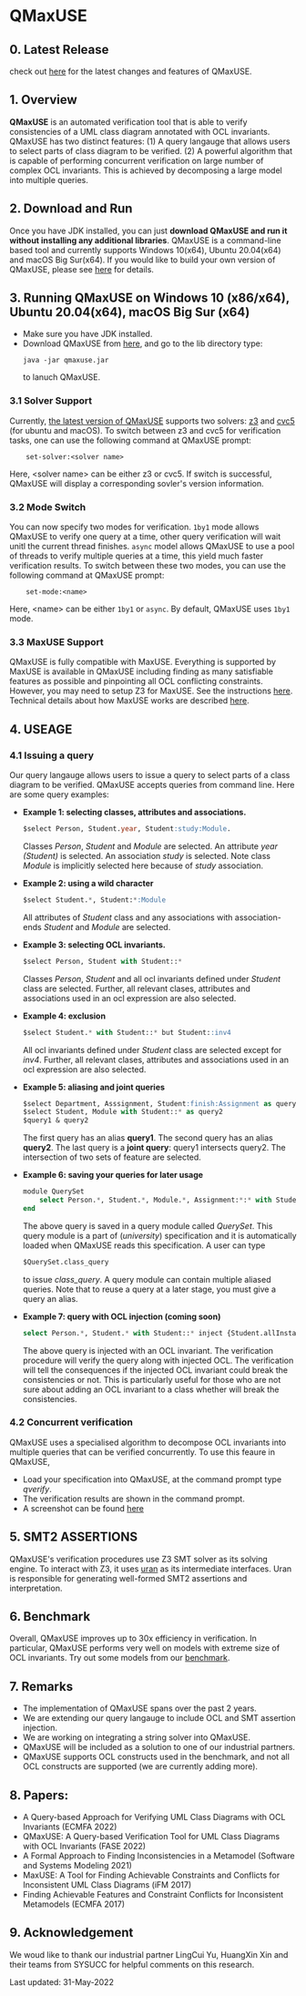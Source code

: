 # QMaxUSE

## 0. Latest Release
check out [here](https://github.com/classicwuhao/qmaxuse/releases/tag/v1.0.2) for the latest changes and features of QMaxUSE.

## 1. Overview
**QMaxUSE** is an automated verification tool that is able to verify consistencies of a UML class diagram annotated with OCL invariants. QMaxUSE has two distinct features: (1) A query langauge that allows users to select parts of class diagram to be verified. (2) A powerful algorithm that is capable of performing concurrent verification on large number of complex OCL invariants. This is achieved by decomposing a large model into multiple queries.

## 2. Download and Run
Once you have JDK installed, you can just **download QMaxUSE and run it without installing any additional libraries**. QMaxUSE is a command-line based tool and currently supports Windows 10(x64), Ubuntu 20.04(x64) and macOS Big Sur(x64). If you would like to build your own version of QMaxUSE, please see [here](Details.md) for details.

## 3. Running QMaxUSE on Windows 10 (x86/x64), Ubuntu 20.04(x64), macOS Big Sur (x64)
* Make sure you have JDK installed. 
* Download QMaxUSE from [here](https://github.com/classicwuhao/qmaxuse/releases/tag/Latest), and go to the lib directory type:
	```
	java -jar qmaxuse.jar
	```
	to lanuch QMaxUSE.

### 3.1 Solver Support
Currently, [the latest version of QMaxUSE](https://github.com/classicwuhao/qmaxuse/releases/tag/v1.0.1) supports two solvers: [z3](https://github.com/Z3Prover/z3) and [cvc5](https://github.com/cvc5/cvc5) (for ubuntu and macOS). To switch between z3 and cvc5 for verification tasks, one can use the following command at QMaxUSE prompt:

```
	set-solver:<solver name>
```
Here, \<solver name\> can be either z3 or cvc5. If switch is successful, QMaxUSE will display a corresponding sovler's version information.

### 3.2 Mode Switch
You can now specify two modes for verification. `1by1` mode allows QMaxUSE to verify one query at a time, other query verification will wait unitl the current thread finishes.  `async` model allows QMaxUSE to use a pool of threads to verify multiple queries at a time, this yield much faster verification results. To switch between these two modes, you can use the following command at QMaxUSE prompt:


```
	set-mode:<name>
```
Here, \<name\> can be either `1by1` or `async`. By default, QMaxUSE uses `1by1` mode.

### 3.3 MaxUSE Support
QMaxUSE is fully compatible with MaxUSE. Everything is supported by MaxUSE is available in QMaxUSE including finding as many satisfiable features as possible and pinpointing all OCL conflicting constraints. However, you may need to setup Z3 for MaxUSE. See the instructions [here](https://github.com/classicwuhao/maxuse/blob/master/MaxUSE_README.md). Technical details about how MaxUSE works are described [here](https://link.springer.com/article/10.1007/s10270-020-00849-8).

## 4. USEAGE

### 4.1 Issuing a query
Our query langauge allows users to issue a query to select parts of a class diagram to be verified. QMaxUSE accepts queries from command line. Here are some query examples:

* **Example 1: selecting classes, attributes and associations.**
	```sql
	$select Person, Student.year, Student:study:Module.
	```
	Classes *Person*, *Student* and *Module* are selected. An attribute *year (Student)* is selected. An association *study* is selected. Note class *Module* is implicitly selected here because of *study* association.

* **Example 2: using a wild character**
	```sql
	$select Student.*, Student:*:Module
	```
	All attributes of *Student* class and any associations with association-ends *Student* and *Module* are selected.
	
* **Example 3: selecting OCL invariants.**
	```sql
	$select Person, Student with Student::*
	```	
	Classes *Person*, *Student* and all ocl invariants defined under *Student* class are selected. Further, all relevant clases, attributes and associations used in an ocl expression are also selected.
	
* **Example 4: exclusion**
	```sql
	$select Student.* with Student::* but Student::inv4
	```
	All ocl invariants defined under *Student* class are selected except for *inv4*. Further, all relevant clases, attributes and associations used in an ocl expression are also selected.

* **Example 5: aliasing and joint queries**
	```sql
	$select Department, Asssignment, Student:finish:Assignment as query1
	$select Student, Module with Student::* as query2
	$query1 & query2
	```
	The first query has an alias **query1**. The second query has an alias **query2**. The last query is a **joint query**: query1 intersects query2. The intersection of two sets of feature are selected.

* **Example 6: saving your queries for later usage**
	```sql
	module QuerySet
		select Person.*, Student.*, Module.*, Assignment:*:* with Student::*, Module::* but Person as class_query
	end
	```
	The above query is saved in a query module called *QuerySet*. This query module is a part of (*university*) specification and it is automatically loaded when QMaxUSE reads this specification. A user can type
	```sql
	$QuerySet.class_query
	```
	to issue *class_query*. A query module can contain multiple aliased queries. Note that to reuse a query at a later stage, you must give a query an alias.

* **Example 7: query with OCL injection (coming soon)** 
	```sql
	select Person.*, Student.* with Student::* inject {Student.allInstances()->forAll(s|s.modules->notEmpty())}
	```
	The above query is injected with an OCL invariant. The verification procedure will verify the query along with injected OCL. The verification will tell the consequences if the injected OCL invariant could break the consistencies or not. This is particularly useful for those who are not sure about adding an OCL invariant to a class whether will break the consistencies.

### 4.2 Concurrent verification
QMaxUSE uses a specialised algorithm to decompose OCL invariants into multiple queries that can be verified concurrently. To use this feaure in QMaxUSE,
* Load your specification into QMaxUSE, at the command prompt type *qverify*.
* The verification results are shown in the command prompt.
* A screenshot can be found [here](./query_examples/screenshot.png)

## 5. SMT2 ASSERTIONS
QMaxUSE's verification procedures use Z3 SMT solver as its solving engine. To interact with Z3, it uses [uran](https://github.com/classicwuhao/uran) as its intermediate interfaces. Uran is responsible for generating well-formed SMT2 assertions and interpretation.

## 6. Benchmark
Overall, QMaxUSE improves up to 30x efficiency in verification. In particular, QMaxUSE performs very well on models with extreme size of OCL invariants. Try out some models from our [benchmark](./query_examples/benchmark).

## 7. Remarks
* The implementation of QMaxUSE spans over the past 2 years. 
* We are extending our query langauge to include OCL and SMT assertion injection. 
* We are working on integrating a string solver into QMaxUSE.
* QMaxUSE will be included as a solution to one of our industrial partners.
* QMaxUSE supports OCL constructs used in the benchmark, and not all OCL constructs are supported (we are currently adding more). 

## 8. Papers:
 * A Query-based Approach for Verifying UML Class Diagrams with OCL Invariants (ECMFA 2022)
 * QMaxUSE: A Query-based Verification Tool for UML Class Diagrams with OCL Invariants (FASE 2022)
 * A Formal Approach to Finding Inconsistencies in a Metamodel (Software and Systems Modeling 2021)
 * MaxUSE: A Tool for Finding Achievable Constraints and Conflicts for Inconsistent UML Class Diagrams (iFM 2017)
 * Finding Achievable Features and Constraint Conflicts for Inconsistent Metamodels (ECMFA 2017)
## 9. Acknowledgement
We woud like to thank our industrial partner LingCui Yu, HuangXin Xin and their teams from SYSUCC for helpful comments on this research. 

Last updated: 31-May-2022
